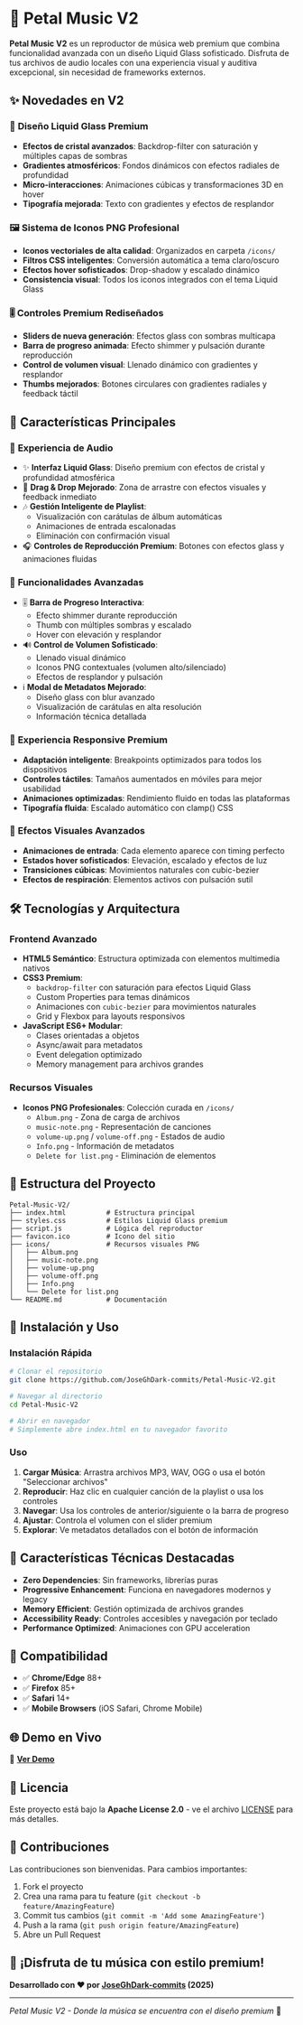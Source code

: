 # 🌸 Petal Music V2

**Petal Music V2** es un reproductor de música web premium que combina funcionalidad avanzada con un diseño Liquid Glass sofisticado. Disfruta de tus archivos de audio locales con una experiencia visual y auditiva excepcional, sin necesidad de frameworks externos.

## ✨ Novedades en V2

### 🎨 **Diseño Liquid Glass Premium**

- **Efectos de cristal avanzados**: Backdrop-filter con saturación y múltiples capas de sombras
- **Gradientes atmosféricos**: Fondos dinámicos con efectos radiales de profundidad
- **Micro-interacciones**: Animaciones cúbicas y transformaciones 3D en hover
- **Tipografía mejorada**: Texto con gradientes y efectos de resplandor

### 🖼️ **Sistema de Iconos PNG Profesional**

- **Iconos vectoriales de alta calidad**: Organizados en carpeta `/icons/`
- **Filtros CSS inteligentes**: Conversión automática a tema claro/oscuro
- **Efectos hover sofisticados**: Drop-shadow y escalado dinámico
- **Consistencia visual**: Todos los iconos integrados con el tema Liquid Glass

### 🎚️ **Controles Premium Rediseñados**

- **Sliders de nueva generación**: Efectos glass con sombras multicapa
- **Barra de progreso animada**: Efecto shimmer y pulsación durante reproducción
- **Control de volumen visual**: Llenado dinámico con gradientes y resplandor
- **Thumbs mejorados**: Botones circulares con gradientes radiales y feedback táctil

## 🚀 Características Principales

### 🎵 **Experiencia de Audio**

- ✨ **Interfaz Liquid Glass**: Diseño premium con efectos de cristal y profundidad atmosférica
- 📂 **Drag & Drop Mejorado**: Zona de arrastre con efectos visuales y feedback inmediato
- 🎶 **Gestión Inteligente de Playlist**:
  - Visualización con carátulas de álbum automáticas
  - Animaciones de entrada escalonadas
  - Eliminación con confirmación visual
- 🎧 **Controles de Reproducción Premium**: Botones con efectos glass y animaciones fluidas

### 🔧 **Funcionalidades Avanzadas**

- 🎚️ **Barra de Progreso Interactiva**:
  - Efecto shimmer durante reproducción
  - Thumb con múltiples sombras y escalado
  - Hover con elevación y resplandor
- 🔊 **Control de Volumen Sofisticado**:
  - Llenado visual dinámico
  - Iconos PNG contextuales (volumen alto/silenciado)
  - Efectos de resplandor y pulsación
- ℹ️ **Modal de Metadatos Mejorado**:
  - Diseño glass con blur avanzado
  - Visualización de carátulas en alta resolución
  - Información técnica detallada

### 📱 **Experiencia Responsive Premium**

- **Adaptación inteligente**: Breakpoints optimizados para todos los dispositivos
- **Controles táctiles**: Tamaños aumentados en móviles para mejor usabilidad
- **Animaciones optimizadas**: Rendimiento fluido en todas las plataformas
- **Tipografía fluida**: Escalado automático con clamp() CSS

### 🎨 **Efectos Visuales Avanzados**

- **Animaciones de entrada**: Cada elemento aparece con timing perfecto
- **Estados hover sofisticados**: Elevación, escalado y efectos de luz
- **Transiciones cúbicas**: Movimientos naturales con cubic-bezier
- **Efectos de respiración**: Elementos activos con pulsación sutil

## 🛠️ Tecnologías y Arquitectura

### **Frontend Avanzado**

- **HTML5 Semántico**: Estructura optimizada con elementos multimedia nativos
- **CSS3 Premium**:
  - `backdrop-filter` con saturación para efectos Liquid Glass
  - Custom Properties para temas dinámicos
  - Animaciones con `cubic-bezier` para movimientos naturales
  - Grid y Flexbox para layouts responsivos
- **JavaScript ES6+ Modular**:
  - Clases orientadas a objetos
  - Async/await para metadatos
  - Event delegation optimizado
  - Memory management para archivos grandes

### **Recursos Visuales**

- **Iconos PNG Profesionales**: Colección curada en `/icons/`
  - `Album.png` - Zona de carga de archivos
  - `music-note.png` - Representación de canciones
  - `volume-up.png` / `volume-off.png` - Estados de audio
  - `Info.png` - Información de metadatos
  - `Delete for list.png` - Eliminación de elementos

## 📁 Estructura del Proyecto

```
Petal-Music-V2/
├── index.html          # Estructura principal
├── styles.css          # Estilos Liquid Glass premium
├── script.js           # Lógica del reproductor
├── favicon.ico         # Icono del sitio
├── icons/              # Recursos visuales PNG
│   ├── Album.png
│   ├── music-note.png
│   ├── volume-up.png
│   ├── volume-off.png
│   ├── Info.png
│   └── Delete for list.png
└── README.md           # Documentación
```

## 🚀 Instalación y Uso

### **Instalación Rápida**

```bash
# Clonar el repositorio
git clone https://github.com/JoseGhDark-commits/Petal-Music-V2.git

# Navegar al directorio
cd Petal-Music-V2

# Abrir en navegador
# Simplemente abre index.html en tu navegador favorito
```

### **Uso**

1. **Cargar Música**: Arrastra archivos MP3, WAV, OGG o usa el botón "Seleccionar archivos"
2. **Reproducir**: Haz clic en cualquier canción de la playlist o usa los controles
3. **Navegar**: Usa los controles de anterior/siguiente o la barra de progreso
4. **Ajustar**: Controla el volumen con el slider premium
5. **Explorar**: Ve metadatos detallados con el botón de información

## 🌟 Características Técnicas Destacadas

- **Zero Dependencies**: Sin frameworks, librerías puras
- **Progressive Enhancement**: Funciona en navegadores modernos y legacy
- **Memory Efficient**: Gestión optimizada de archivos grandes
- **Accessibility Ready**: Controles accesibles y navegación por teclado
- **Performance Optimized**: Animaciones con GPU acceleration

## 🎯 Compatibilidad

- ✅ **Chrome/Edge** 88+
- ✅ **Firefox** 85+
- ✅ **Safari** 14+
- ✅ **Mobile Browsers** (iOS Safari, Chrome Mobile)

## 🌐 Demo en Vivo

🔗 **[Ver Demo](https://joseghdark-commits.github.io/Petal-Music-V2/)**

## 📝 Licencia

Este proyecto está bajo la **Apache License 2.0** - ve el archivo [LICENSE](LICENSE) para más detalles.

## 🤝 Contribuciones

Las contribuciones son bienvenidas. Para cambios importantes:

1. Fork el proyecto
2. Crea una rama para tu feature (`git checkout -b feature/AmazingFeature`)
3. Commit tus cambios (`git commit -m 'Add some AmazingFeature'`)
4. Push a la rama (`git push origin feature/AmazingFeature`)
5. Abre un Pull Request

## 🎵 ¡Disfruta de tu música con estilo premium!

**Desarrollado con ❤️ por [JoseGhDark-commits](https://github.com/JoseGhDark-commits) (2025)**

---

_Petal Music V2 - Donde la música se encuentra con el diseño premium_ 🌸

